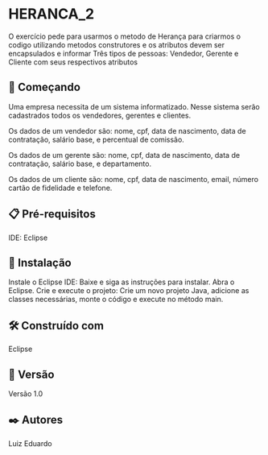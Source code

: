 # HERANCA_2

O exercício pede para usarmos o metodo de Herança para criarmos o codigo utilizando metodos construtores e os atributos devem ser encapsulados e informar Três tipos de pessoas: Vendedor, Gerente e Cliente com seus respectivos atributos

## 🚀 Começando

Uma empresa necessita de um sistema informatizado. Nesse sistema serão cadastrados todos os vendedores, gerentes e clientes.

Os dados de um vendedor são: nome, cpf, data de nascimento, data de contratação, salário base, e percentual de comissão.

Os dados de um gerente são:  nome, cpf, data de nascimento, data de contratação, salário base, e departamento.

Os dados de um cliente são:  nome, cpf, data de nascimento, email, número cartão de fidelidade e telefone.

## 📋 Pré-requisitos

IDE: Eclipse

## 🔧 Instalação

Instale o Eclipse IDE:
Baixe e siga as instruções para instalar.
Abra o Eclipse.
Crie e execute o projeto:
Crie um novo projeto Java, adicione as classes necessárias, monte o código e execute no método main.

## 🛠️ Construído com

Eclipse

## 📌 Versão

Versão 1.0

## ✒️ Autores

Luiz Eduardo

